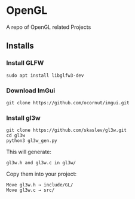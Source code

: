 # OpenGL

A repo of OpenGL related Projects

## Installs

### Install GLFW

```
sudo apt install libglfw3-dev

```

### Download ImGui

```
git clone https://github.com/ocornut/imgui.git

```

### Install gl3w

```
git clone https://github.com/skaslev/gl3w.git
cd gl3w
python3 gl3w_gen.py
```

This will generate:

```
gl3w.h and gl3w.c in gl3w/
```

Copy them into your project:

```
Move gl3w.h → include/GL/
Move gl3w.c → src/
```
